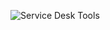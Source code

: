 ![Service Desk Tools](https://github.com/keadeish/service-desk-tools/assets/90222144/a52e8032-7aa8-4172-adb0-2034f1c20613)
